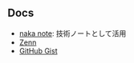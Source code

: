 ## Docs
* [naka note](https://kazusabook.notion.site/kazusabook/c82d31e09b354fb4ad838b9489529312?v=f2c30a26c8ac403a95530d42b4549ecf): 技術ノートとして活用
* [Zenn](https://zenn.dev/kazusa_nakagawa)
* [GitHub Gist](https://gist.github.com/KazusaNakagawa) 
